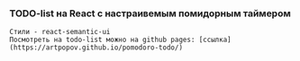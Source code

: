 ### TODO-list на React c настраивемым помидорным таймером

    Стили - react-semantic-ui
    Посмотреть на todo-list можно на github pages: [ссылка](https://artpopov.github.io/pomodoro-todo/)
